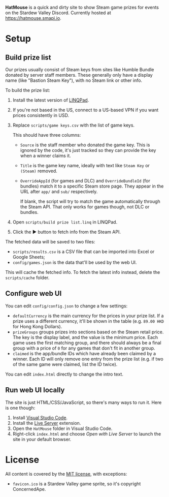 **HatMouse** is a quick and dirty site to show Steam game prizes for events on the Stardew Valley
Discord. Currently hosted at https://hatmouse.smapi.io.

# Setup
## Build prize list
Our prizes usually consist of Steam keys from sites like Humble Bundle donated by server staff
members. These generally only have a display name (like "Bastion Steam Key"), with no Steam link or
other info.

To build the prize list:

1. Install the latest version of [LINQPad](https://www.linqpad.net/).
2. If you're not based in the US, connect to a US-based VPN if you want prices consistently in USD.
3. Replace `scripts/game keys.csv` with the list of game keys.

   This should have three columns:
   * `Source` is the staff member who donated the game key. This is ignored by the code, it's just
     tracked so they can provide the key when a winner claims it.
   * `Title` is the game key name, ideally with text like `Steam Key` or `(Steam)` removed.
   * `OverrideAppId` (for games and DLC) and `OverrideBundleId` (for bundles) match it to a
     specific Steam store page. They appear in the URL after `app/` and `sub/` respectively.
     
     If blank, the script will try to match the game automatically through the Steam API. That only
     works for games though, not DLC or bundles.

4. Open `scripts/build prize list.linq` in LINQPad.
5. Click the ▶ button to fetch info from the Steam API.

The fetched data will be saved to two files:
* `scripts/results.csv` is a CSV file that can be imported into Excel or Google Sheets;
* `config/games.json` is the data that'll be used by the web UI.

This will cache the fetched info. To fetch the latest info instead, delete the `scripts/cache`
folder.

## Configure web UI
You can edit `config/config.json` to change a few settings:

* `defaultCurrency` is the main currency for the prices in your prize list. If a prize uses a
  different currency, it'll be shown in the table (e.g. `89.00 HKD` for Hong Kong Dollars).
* `prizeGroups` groups prizes into sections based on the Steam retail price. The key is the display
  label, and the value is the minimum price. Each game uses the first matching group, and there
  should always be a final group with a price of `0` for any games that don't fit in another group.
* `claimed` is the app/bundle IDs which have already been claimed by a winner. Each ID will only
  remove one entry from the prize list (e.g. if two of the same game were claimed, list the ID
  twice).

You can edit `index.html` directly to change the intro text.

## Run web UI locally
The site is just HTML/CSS/JavaScript, so there's many ways to run it. Here is one though:

1. Install [Visual Studio Code](https://code.visualstudio.com).
2. Install the [Live Server](https://marketplace.visualstudio.com/items?itemName=ritwickdey.LiveServer)
   extension.
3. Open the `HatMouse` folder in Visual Studio Code.
4. Right-click `index.html` and choose _Open with Live Server_ to launch the site in your default
   browser.

# License
All content is covered by the [MIT license](LICENSE), with exceptions:

* `favicon.ico` is a Stardew Valley game sprite, so it's copyright ConcernedApe.
